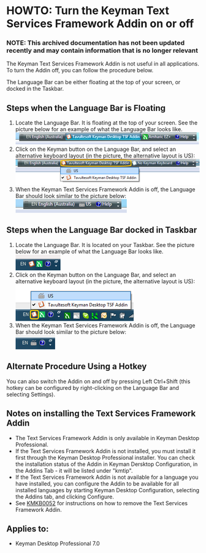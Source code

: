# HOWTO: Turn the Keyman Text Services Framework Addin on or off

### **NOTE**: This archived documentation has not been updated recently and may contain information that is no longer relevant


<p>The Keyman Text Services Framework Addin is not useful in all applications.  To turn the Addin off, you can follow the procedure below.</p>

<p>The Language Bar can be either floating at the top of your screen, or docked in the Taskbar.</p>

<h2>Steps when the Language Bar is Floating</h2>
<ol>
<li>Locate the Language Bar.  It is floating at the top of your screen.  See the picture below for an example of what the Language Bar looks like.<br />

<img src='assets/kb0061/languagebar_full.png' alt='Language Bar - Floating' />
</li>

<li>Click on the Keyman button on the Language Bar, and select an alternative keyboard layout (in the picture, the alternative layout is US):<br />

<img src='assets/kb0061/languagebar_full_menu.png' alt='Language Bar - Floating - Menu' />
</li>

<li>When the Keyman Text Services Framework Addin is off, the Language Bar should look similar to the picture below:<br />

<img src='assets/kb0061/languagebar_full_off.png' alt='Language Bar - Keyman TSF Addin Off' />
</li>
</ol>

<h2>Steps when the Language Bar docked in Taskbar</h2>
<ol>
<li>Locate the Language Bar.  It is located on your Taskbar.  See the picture below for an example of what the Language Bar looks like.<br />

<img src='assets/kb0061/languagebar_min.png' alt='Language Bar - On Taskbar' />
</li>

<li>Click on the Keyman button on the Language Bar, and select an alternative keyboard layout (in the picture, the alternative layout is US):<br />

<img src='assets/kb0061/languagebar_min_menu.png' alt='Language Bar - On Taskbar - Menu' />
</li>

<li>When the Keyman Text Services Framework Addin is off, the Language Bar should look similar to the picture below:<br />

<img src='assets/kb0061/languagebar_min_off.png' alt='Language Bar - Keyman TSF Addin Off' />
</li>
</ol>

<h2>Alternate Procedure Using a Hotkey</h2>

<p>You can also switch the Addin on and off by pressing Left Ctrl+Shift (this hotkey can be configured by right-clicking on the Language Bar and selecting Settings).</p>

<h2>Notes on installing the Text Services Framework Addin</h2>

<ul>
<li>The Text Services Framework Addin is only available in Keyman Desktop Professional.</li>

<li>If the Text Services Framework Addin is not installed, you must install it first through the Keyman Desktop Professional installer.  You can check the installation status of the Addin in Keyman Dersktop Configuration, in the Addins Tab - it will be listed under "kmtip".  </li>

<li>If the Text Services Framework Addin is not available for a language you have installed, you can configure the Addin to be available for all installed languages by starting Keyman Desktop Configuration, selecting the Addins tab, and clicking Configure.</li>

<li>See <a href='/kb/?id=52'>KMKB0052</a> for instructions on how to remove the Text Services Framework Addin.</li>
</ul>


## Applies to:
 * Keyman Desktop Professional 7.0
